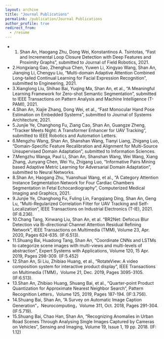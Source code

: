 ```yaml
---
layout: archive
title: "Journal Publications"
permalink: /publication/Journal Publications
author_profile: true
redirect_from:
  - /resume
---
```

* 1. Shan An, Haogang Zhu, Dong Wei, Konstantinos A. Tsintotas, “Fast and Incremental Loop Closure Detection with Deep Features and Proximity Graphs”, submitted to Journal of Field Robotics, 2021. 
* 2.Hongxiang Gao, Zhenghua Chen, Yuwen Li, Xingyao Wang, Shan An, Jianqing Li, Chengyu Liu, “Multi-domain Adaptive Attention Combined Long-tailed Continual Learning for Facial Expression Recognition”, submitted to Engineering, 2021.
* 3.Xianglong Liu, Shihao Bai, Yuqing Ma, Shan An, et al., “A Meaningful Learning Framework for Zero-shot Semantic Segmentation”, submitted to IEEE Transactions on Pattern Analysis and Machine Intelligence (T-PAMI), 2021.
* 4.Shan An, Xiajie Zhang, Dong Wei, et al., “Fast Monocular Hand Pose Estimation on Embedded Systems”, submitted to Journal of Systems Architecture, 2021.
* 5.Junjie Ye, Changhong Fu, Ziang Cao, Shan An, Guangze Zheng, “Tracker Meets Night: A Transformer Enhancer for UAV Tracking”, submitted to IEEE Robotics and Automation Letters.
* 6.Mengzhu Wang, Shan An, Shanshan Wang, Tianyi Liang, Zhigang Luo, “Domain-Specific Feature Recalibration and Alignment for Multi-Source Unsupervised Domain Adaptation”, submitted to Information Sciences.
* 7.Mengzhu Wanga, Paul Li, Shan An, Shanshan Wang, Wei Wang, Xiang Zhang, Junyang Chen, Wei Yu, Zhigang Luo, “Informative Pairs Mining based Adaptive Metric Learning for Adversarial Domain Adaptation”, submitted to Neural Networks.
* 8.Shan An, Haogang Zhu, Yuanshuai Wang, et al., “A Category Attention Instance Segmentation Network for Four Cardiac Chambers Segmentation in Fetal Echocardiography”, Computerized Medical Imaging and Graphics, 2021. 
* 9.Junjie Ye, Changhong Fu, Fuling Lin, Fangqiang Ding, Shan An, Geng Lu, “Multi-Regularized Correlation Filter for UAV Tracking and Self-Localization”, IEEE Transactions on Industrial Electronics (T-IE), 2021. (IF:8.236).
* 10.Chang Tang, Xinwang Liu, Shan An, et al. “BR2Net: Defocus Blur Detection via Bi-directional Channel Attention Residual Refining Network”, IEEE Transactions on Multimedia (TMM), Volume 23, Apr. 2020, Pages 624-635. (IF:6.513).
* 11.Shuang Bai, Huadong Tang, Shan An, “Coordinate CNNs and LSTMs to categorize scene images with multi-views and multi-levels of abstraction”, Expert Systems with Applications, Volume 120, 15 Apr. 2019, Pages 298-309. (IF:5.452)
* 12.Shan An, Si Liu, Zhibiao Huang, et al., “RotateView: A video composition system for interactive product display”, IEEE Transactions on Multimedia (TMM)，Volume 21, Dec. 2019, Pages 3095-3105. (IF:6.513).
* 13.Shan An, Zhibiao Huang, Shuang Bai, et al., “Quarter-point Product Quantization for Approximate Nearest Neighbor Search”, Pattern Recognition Letters，Volume 125, 2019, Pages 187-194. (IF:3.756). 
* 14.Shuang Bai, Shan An, “A Survey on Automatic Image Caption Generation”，Neurocomputing，Volume 311, Oct. 2018, Pages 291-304. (IF:5.719).
* 15.Shuang Bai, Chao Han, Shan An, “Recognizing Anomalies in Urban Road Scenes Through Analysing Single Images Captured by Cameras on Vehicles”, Sensing and Imaging, Volume 19, Issue 1, 19 pp. 2018. (IF: 1.12)
